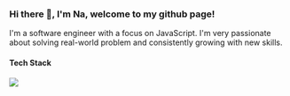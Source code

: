 ### Hi there 👋, I'm Na, welcome to my github page!

I'm a software engineer with a focus on JavaScript. I'm very passionate about solving real-world problem and consistently growing with new skills.

#### Tech Stack

<img src="https://img.shields.io/badge/JavaScript-323330?style=for-the-badge&logo=javascript&logoColor=F7DF1E"/> <img
src="https://img.shields.io/badge/Node.js-339933?style=for-the-badge&logo=nodedotjs&logoColor=white"
alt=""
/><img
src="https://img.shields.io/badge/Express.js-000000?style=for-the-badge&logo=express&logoColor=white"
alt=""
/><img
src="	https://img.shields.io/badge/npm-CB3837?style=for-the-badge&logo=npm&logoColor=white"
alt=""
/><img
src="https://img.shields.io/badge/PostgreSQL-316192?style=for-the-badge&logo=postgresql&logoColor=white"
alt=""
/>
<img
src="https://img.shields.io/badge/Sequelize-52B0E7?style=for-the-badge&logo=Sequelize&logoColor=white"
alt=""
/>
<img
src="https://img.shields.io/badge/React-20232A?style=for-the-badge&logo=react&logoColor=61DAFB"
alt=""
/>
<img
src="https://img.shields.io/badge/Redux-593D88?style=for-the-badge&logo=redux&logoColor=white"
alt=""
/>
<img
src="https://img.shields.io/badge/Tailwind_CSS-38B2AC?style=for-the-badge&logo=tailwind-css&logoColor=white"
alt=""
/>
<img
src="https://img.shields.io/badge/Material%20UI-007FFF?style=for-the-badge&logo=mui&logoColor=white"
alt=""
/>
<img
src="https://img.shields.io/badge/HTML5-E34F26?style=for-the-badge&logo=html5&logoColor=white"
alt=""
/>
<img
src="https://img.shields.io/badge/CSS3-1572B6?style=for-the-badge&logo=css3&logoColor=white"
alt=""
/>
<img
src="https://img.shields.io/badge/VSCode-0078D4?style=for-the-badge&logo=visual%20studio%20code&logoColor=white"
alt=""
/>
<img
src="https://img.shields.io/badge/Notion-000000?style=for-the-badge&logo=notion&logoColor=white"
alt=""
/>
<!--
**na-lin/na-lin** is a ✨ _special_ ✨ repository because its `README.md` (this file) appears on your GitHub profile.

Here are some ideas to get you started:

- 🔭 I’m currently working on ...
- 🌱 I’m currently learning ...
- 👯 I’m looking to collaborate on ...
- 🤔 I’m looking for help with ...
- 💬 Ask me about ...
- 📫 How to reach me: ...
- 😄 Pronouns: ...
- ⚡ Fun fact: ...
-->

